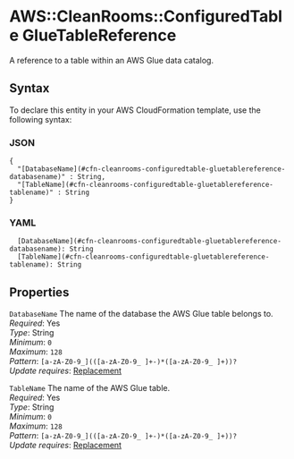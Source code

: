 # AWS::CleanRooms::ConfiguredTable GlueTableReference<a name="aws-properties-cleanrooms-configuredtable-gluetablereference"></a>

A reference to a table within an AWS Glue data catalog\.

## Syntax<a name="aws-properties-cleanrooms-configuredtable-gluetablereference-syntax"></a>

To declare this entity in your AWS CloudFormation template, use the following syntax:

### JSON<a name="aws-properties-cleanrooms-configuredtable-gluetablereference-syntax.json"></a>

```
{
  "[DatabaseName](#cfn-cleanrooms-configuredtable-gluetablereference-databasename)" : String,
  "[TableName](#cfn-cleanrooms-configuredtable-gluetablereference-tablename)" : String
}
```

### YAML<a name="aws-properties-cleanrooms-configuredtable-gluetablereference-syntax.yaml"></a>

```
  [DatabaseName](#cfn-cleanrooms-configuredtable-gluetablereference-databasename): String
  [TableName](#cfn-cleanrooms-configuredtable-gluetablereference-tablename): String
```

## Properties<a name="aws-properties-cleanrooms-configuredtable-gluetablereference-properties"></a>

`DatabaseName`  <a name="cfn-cleanrooms-configuredtable-gluetablereference-databasename"></a>
The name of the database the AWS Glue table belongs to\.  
*Required*: Yes  
*Type*: String  
*Minimum*: `0`  
*Maximum*: `128`  
*Pattern*: `[a-zA-Z0-9_](([a-zA-Z0-9_ ]+-)*([a-zA-Z0-9_ ]+))?`  
*Update requires*: [Replacement](https://docs.aws.amazon.com/AWSCloudFormation/latest/UserGuide/using-cfn-updating-stacks-update-behaviors.html#update-replacement)

`TableName`  <a name="cfn-cleanrooms-configuredtable-gluetablereference-tablename"></a>
The name of the AWS Glue table\.  
*Required*: Yes  
*Type*: String  
*Minimum*: `0`  
*Maximum*: `128`  
*Pattern*: `[a-zA-Z0-9_](([a-zA-Z0-9_ ]+-)*([a-zA-Z0-9_ ]+))?`  
*Update requires*: [Replacement](https://docs.aws.amazon.com/AWSCloudFormation/latest/UserGuide/using-cfn-updating-stacks-update-behaviors.html#update-replacement)